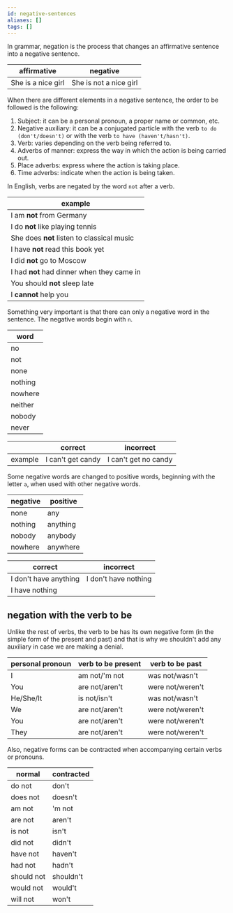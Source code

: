 ```yaml
---
id: negative-sentences
aliases: []
tags: []
---
```


In grammar, negation is the process that changes an affirmative sentence into a negative sentence.

| affirmative        | negative               |
| ------------------ | ---------------------- |
| She is a nice girl | She is not a nice girl |

When there are different elements in a negative sentence, the order to be followed is the following:

1. Subject: it can be a personal pronoun, a proper name or common, etc.
2. Negative auxiliary: it can be a conjugated particle with the verb `to do (don't/doesn't)` or with the verb `to have (haven't/hasn't)`.
3. Verb: varies depending on the verb being referred to.
4. Adverbs of manner: express the way in which the action is being carried out.
5. Place adverbs: express where the action is taking place.
6. Time adverbs: indicate when the action is being taken.

In English, verbs are negated by the word `not` after a verb.

| example                                    |
| ------------------------------------------ |
| I am **not** from Germany                  |
| I do **not** like playing tennis           |
| She does **not** listen to classical music |
| I have **not** read this book yet          |
| I did **not** go to Moscow                 |
| I had **not** had dinner when they came in |
| You should **not** sleep late              |
| I **cannot** help you                      |

Something very important is that there can only a negative word in the sentence. The negative words begin with `n`.

| word    |
| ------- |
| no      |
| not     |
| none    |
| nothing |
| nowhere |
| neither |
| nobody  |
| never   |

|         | correct           | incorrect            |
| ------- | ----------------- | -------------------- |
| example | I can't get candy | I can't get no candy |

Some negative words are changed to positive words, beginning with the letter `a`, when used with other negative words.

| negative | positive |
| -------- | -------- |
| none     | any      |
| nothing  | anything |
| nobody   | anybody  |
| nowhere  | anywhere |

| correct               | incorrect            |
| --------------------- | -------------------- |
| I don't have anything | I don't have nothing |
| I have nothing        |                      |

## negation with the verb to be

Unlike the rest of verbs, the verb to be has its own negative form (in the simple form of the present and past) and that is why we shouldn't add any auxiliary in case we are making a denial.

| personal pronoun | verb to be present | verb to be past  |
| ---------------- | ------------------ | ---------------- |
| I                | am not/'m not      | was not/wasn't   |
| You              | are not/aren't     | were not/weren't |
| He/She/It        | is not/isn't       | was not/wasn't   |
| We               | are not/aren't     | were not/weren't |
| You              | are not/aren't     | were not/weren't |
| They             | are not/aren't     | were not/weren't |

Also, negative forms can be contracted when accompanying certain verbs or pronouns.

| normal     | contracted |
| ---------- | ---------- |
| do not     | don't      |
| does not   | doesn't    |
| am not     | 'm not     |
| are not    | aren't     |
| is not     | isn't      |
| did not    | didn't     |
| have not   | haven't    |
| had not    | hadn't     |
| should not | shouldn't  |
| would not  | would't    |
| will not   | won't      |
